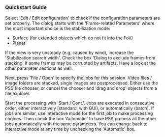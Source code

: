 ### Quickstart Guide

Select 'Edit / Edit configuration' to check if the configuration parameters are set properly. The dialog starts with the 'Frame-related Parameters' where the most important choice is the stabilization mode:
* Surface (for extended objects which do not fit into the FoV)
* Planet

If the view is very unsteady (e.g. caused by wind), increase the 'Stabilization search width'. Check the box 'Dialog to exclude frames from stacking' if some frames may be corrupted by artifacts. Have a look at the other parameter sections as well.

Next, press 'File / Open' to specify the jobs for this session. Video files / image folders are stacked, single images are postprocessed. Either use the PSS file chooser, or cancel the chooser and 'drag and drop' objects from a file explorer.

Start the processing with 'Start / Cont.'. Jobs are executed in consecutive order, either interactively (standard, with GUI), or automatically (batch). If jobs are similar, use interactive mode for the first job to make processing choices. Then check the box 'Automatic' to have PSS process all the other jobs automatically with the same parameters. You can change back to interactive mode at any time by unchecking the 'Automatic' box.

